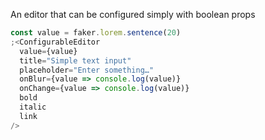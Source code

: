 An editor that can be configured simply with boolean props

```js
const value = faker.lorem.sentence(20)
;<ConfigurableEditor
  value={value}
  title="Simple text input"
  placeholder="Enter something…"
  onBlur={value => console.log(value)}
  onChange={value => console.log(value)}
  bold
  italic
  link
/>
```

